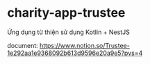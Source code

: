 # charity-app-trustee
Ứng dụng từ thiện sử dụng Kotlin + NestJS

document:
https://www.notion.so/Trustee-1e292aa1e9368092b613d9596e20a9e5?pvs=4
